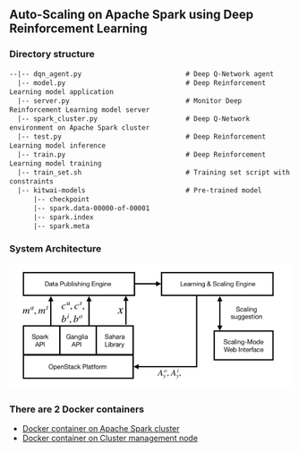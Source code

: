 ## Auto-Scaling on Apache Spark using Deep Reinforcement Learning

### Directory structure
```
--|-- dqn_agent.py                          # Deep Q-Network agent
  |-- model.py                              # Deep Reinforcement Learning model application
  |-- server.py                             # Monitor Deep Reinforcement Learning model server
  |-- spark_cluster.py                      # Deep Q-Network environment on Apache Spark cluster
  |-- test.py                               # Deep Reinforcement Learning model inference
  |-- train.py                              # Deep Reinforcement Learning model training
  |-- train_set.sh                          # Training set script with constraints
  |-- kitwai-models                         # Pre-trained model
      |-- checkpoint
      |-- spark.data-00000-of-00001
      |-- spark.index
      |-- spark.meta
```
### System Architecture
![System Architecture](https://github.com/Kundjanasith/scaling-sparkcluster/blob/master/images/system_engine.png)

### There are 2 Docker containers
* [Docker container on Apache Spark cluster](https://hub.docker.com/r/kundjanasith/kitwai_engine/)
* [Docker container on Cluster management node](https://hub.docker.com/r/kundjanasith/kitwai_webui/)